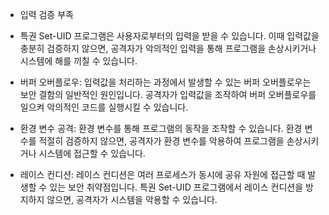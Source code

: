 
- 입력 검증 부족
-  특권 Set-UID 프로그램은 사용자로부터의 입력을 받을 수 있습니다. 이때 입력값을 충분히 검증하지 않으면, 공격자가 악의적인 입력을 통해 프로그램을 손상시키거나 시스템에 해를 끼칠 수 있습니다.

- 버퍼 오버플로우: 입력값을 처리하는 과정에서 발생할 수 있는 버퍼 오버플로우는 보안 결함의 일반적인 원인입니다. 공격자가 입력값을 조작하여 버퍼 오버플로우를 일으켜 악의적인 코드를 실행시킬 수 있습니다.

- 환경 변수 공격: 환경 변수를 통해 프로그램의 동작을 조작할 수 있습니다. 환경 변수를 적절히 검증하지 않으면, 공격자가 환경 변수를 악용하여 프로그램을 손상시키거나 시스템에 접근할 수 있습니다.

- 레이스 컨디션: 레이스 컨디션은 여러 프로세스가 동시에 공유 자원에 접근할 때 발생할 수 있는 보안 취약점입니다. 특권 Set-UID 프로그램에서 레이스 컨디션을 방지하지 않으면, 공격자가 시스템을 악용할 수 있습니다.
